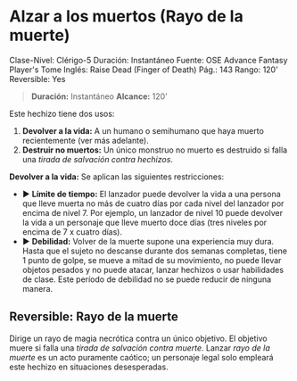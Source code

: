 # Alzar a los muertos (Rayo de la muerte)

Clase-Nivel: Clérigo-5
Duración: Instantáneo
Fuente: OSE Advance Fantasy Player's Tome
Inglés: Raise Dead (Finger of Death)
Pág.: 143
Rango: 120’
Reversible: Yes

> **Duración:** Instantáneo
**Alcance:** 120’
> 

Este hechizo tiene dos usos:

1. **Devolver a la vida:** A un humano o semihumano que haya muerto recientemente (ver más adelante).
2. **Destruir no muertos:** Un único monstruo no muerto es destruido si falla una *tirada de salvación contra hechizos*.

**Devolver a la vida:** Se aplican las siguientes restricciones:

- ▶ **Límite de tiempo:** El lanzador puede devolver la vida a una persona que lleve muerta no más de cuatro días por cada nivel del lanzador por encima de nivel 7. Por ejemplo, un lanzador de nivel 10 puede devolver la vida a un personaje que lleve muerto doce días (tres niveles por encima de 7 x cuatro días).
- ▶ **Debilidad:** Volver de la muerte supone una experiencia muy dura. Hasta que el sujeto no descanse durante dos semanas completas, tiene 1 punto de golpe, se mueve a mitad de su movimiento, no puede llevar objetos pesados y no puede atacar, lanzar hechizos o usar habilidades de clase. Este período de debilidad no se puede reducir de ninguna manera.

## Reversible: Rayo de la muerte

Dirige un rayo de magia necrótica contra un único objetivo. El objetivo muere si falla una *tirada de salvación contra muerte*. Lanzar *rayo de la muerte* es un acto puramente caótico; un personaje legal solo empleará este hechizo en situaciones desesperadas.